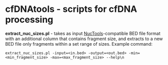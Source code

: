 # cfDNAtools - scripts for cfDNA processing

**extract_nuc_sizes.pl** - takes as input [NucTools](https://homeveg.github.io/nuctools/)-compatible BED file format with an additional column that contains fragment size, and extracts to a new BED file only fragments within a set range of sizes. Example command: 

```extract_nuc_sizes.pl -input=<in.bed> -output=<out.bed> -min=<min_fragment_size> -max=<max_fragment_size> --help\n```

